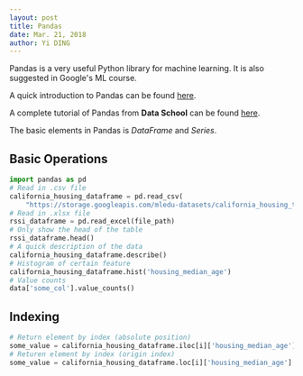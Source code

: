 ```yaml
---
layout: post
title: Pandas
date: Mar. 21, 2018
author: Yi DING
---
```


Pandas is a very useful Python library for machine learning. It is also suggested in Google's ML course.

A quick introduction to Pandas can be found [here](https://colab.research.google.com/notebooks/mlcc/intro_to_pandas.ipynb?hl=en#scrollTo=av6RYOraVG1V).

A complete tutorial of Pandas from **Data School** can be  found [here](http://www.dataschool.io/easier-data-analysis-with-pandas/).

The basic elements in Pandas is *DataFrame* and *Series*.

## Basic Operations

``` python
import pandas as pd
# Read in .csv file
california_housing_dataframe = pd.read_csv(
    "https://storage.googleapis.com/mledu-datasets/california_housing_train.csv", sep=",")
# Read in .xlsx file
rssi_dataframe = pd.read_excel(file_path)
# Only show the head of the table
rssi_dataframe.head()
# A quick description of the data
california_housing_dataframe.describe()
# Histogram of certain feature
california_housing_dataframe.hist('housing_median_age')
# Value counts
data['some_col'].value_counts()
```

## Indexing
``` python
# Return element by index (absolute position)
some_value = california_housing_dataframe.iloc[i]['housing_median_age']
# Returen element by index (origin index)
some_value = california_housing_dataframe.loc[i]['housing_median_age']
```
